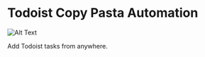 # Todoist Copy Pasta Automation

![Alt Text](img/todoist.gif.gif)

Add Todoist tasks from anywhere.


